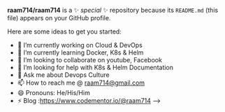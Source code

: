 
**raam714/raam714** is a ✨ _special_ ✨ repository because its `README.md` (this file) appears on your GitHub profile.

Here are some ideas to get you started:

- 🔭 I’m currently working on Cloud & DevOps
- 🌱 I’m currently learning Docker, K8s & Helm
- 👯 I’m looking to collaborate on youtube, Facebook
- 🤔 I’m looking for help with K8s & Helm Documentation
- 💬 Ask me about Devops Culture
- 📫 How to reach me @ raam714@gmail.com
- 😄 Pronouns: He/His/Him
- ⚡ Blog :https://www.codementor.io/@raam714
-->
